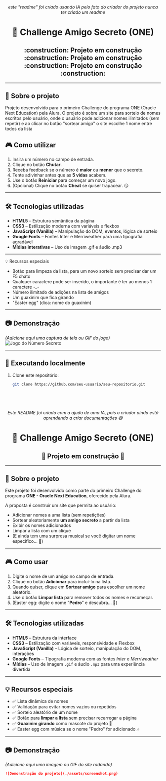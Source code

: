 <h6 align="center">este "readme" foi criado usando IA pelo fato do criador do projeto nunca ter criado um readme</h6>

<h1 align="center">🎯 Challenge Amigo Secreto (ONE)</h1>

<h2 align="center">
 	:construction:  Projeto em construção  :construction:  Projeto em construção  :construction:  Projeto em construção  :construction:
</h2>

---

## 📌 Sobre o projeto
Projeto desenvolvido para o primeiro Challenge do programa ONE (Oracle Next Education) pela Alura.
O projeto é sobre um site para sorteio de nomes escritos pelo usuário, onde o usuário pode adicionar nomes ilimitados (sem repetir) e ao clicar no botão "sortear amigo" o site escolhe 1 nome entre todos da lista

## 🎮 Como utilizar
1. Insira um número no campo de entrada.
2. Clique no botão **Chutar**.
3. Receba feedback se o número é **maior** ou **menor** que o secreto.
4. Tente adivinhar antes que as **5 vidas** acabem.
5. Use o botão **Reiniciar** para começar um novo jogo.
6. (Opcional) Clique no botão **Cheat** se quiser trapacear. 😏

---

## 🛠️ Tecnologias utilizadas
- **HTML5** – Estrutura semântica da página
- **CSS3** – Estilização moderna com variáveis e flexbox
- **JavaScript (Vanilla)** – Manipulação do DOM, eventos, lógica de sorteio
- **Google Fonts** – Fontes Inter e Merriweather para uma tipografia agradável
- **Mídias interativas** – Uso de imagem .gif e áudio .mp3

---

💡 Recursos especiais
- Botáo para limpeza da lista, para um novo sorteio sem precisar dar um F5 chato
- Qualquer caractere pode ser inserido, o importante é ter ao menos 1 caractere -_-
- Número ilimitado de adições na lista de amigos
- Um guaxinim que fica girando
- "Easter egg" (dica: nome do guaxinim)

---

## 📷 Demonstração
*(Adicione aqui uma captura de tela ou GIF do jogo)*  
![Jogo do Número Secreto](./screenshot.png)

---

## 🚀 Executando localmente
1. Clone este repositório:
   ```bash
   git clone https://github.com/seu-usuario/seu-repositorio.git






<h6 align="center">Este README foi criado com a ajuda de uma IA, pois o criador ainda está aprendendo a criar documentações 😅</h6>

<h1 align="center">🎯 Challenge Amigo Secreto (ONE)</h1>

<h2 align="center">
  🚧 Projeto em construção 🚧
</h2>

---

## 📌 Sobre o projeto

Este projeto foi desenvolvido como parte do primeiro Challenge do programa **ONE - Oracle Next Education**, oferecido pela Alura.

A proposta é construir um site que permita ao usuário:

- Adicionar nomes a uma lista (sem repetições)
- Sortear aleatoriamente **um amigo secreto** a partir da lista
- Exibir os nomes adicionados
- Limpar a lista com um clique
- (E ainda tem uma surpresa musical se você digitar um nome específico... 👀)

---

## 🎮 Como usar

1. Digite o nome de um amigo no campo de entrada.
2. Clique no botão **Adicionar** para incluí-lo na lista.
3. Quando quiser, clique em **Sortear amigo** para escolher um nome aleatório.
4. Use o botão **Limpar lista** para remover todos os nomes e recomeçar.
5. (Easter egg: digite o nome "**Pedro**" e descubra... 🎵)

---

## 🛠️ Tecnologias utilizadas

- **HTML5** – Estrutura da interface
- **CSS3** – Estilização com variáveis, responsividade e Flexbox
- **JavaScript (Vanilla)** – Lógica de sorteio, manipulação do DOM, interações
- **Google Fonts** – Tipografia moderna com as fontes *Inter* e *Merriweather*
- **Mídias** – Uso de imagem `.gif` e áudio `.mp3` para uma experiência divertida

---

## 💡 Recursos especiais

- ✅ Lista dinâmica de nomes
- ✅ Validação para evitar nomes vazios ou repetidos
- ✅ Sorteio aleatório de um nome
- ✅ Botão para **limpar a lista** sem precisar recarregar a página
- ✅ **Guaxinim girando** como mascote do projeto 🦝
- ✅ Easter egg com música se o nome "Pedro" for adicionado 🎶

---

## 📷 Demonstração

*(Adicione aqui uma imagem ou GIF do site rodando)*

```markdown
![Demonstração do projeto](./assets/screenshot.png)

